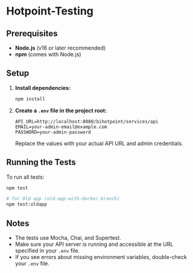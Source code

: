 # Hotpoint-Testing

## Prerequisites

- **Node.js** (v16 or later recommended)
- **npm** (comes with Node.js)

## Setup

1. **Install dependencies:**

   ```bash
   npm install
   ```

2. **Create a `.env` file in the project root:**

   ```
   API_URL=http://localhost:8080/bihotpoint/services/api
   EMAIL=your-admin-email@example.com
   PASSWORD=your-admin-password
   ```

   Replace the values with your actual API URL and admin credentials.

## Running the Tests

To run all tests:

```bash
npm test

# for Old app (old-app-with-docker branch)
npm test:oldapp
```

## Notes

- The tests use Mocha, Chai, and Supertest.
- Make sure your API server is running and accessible at the URL specified in your `.env` file.
- If you see errors about missing environment variables, double-check your `.env` file.
